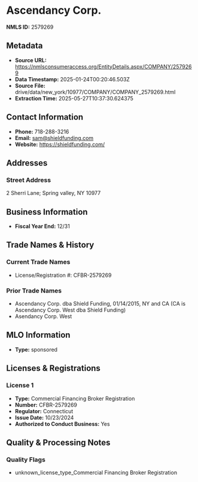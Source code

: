 # Ascendancy Corp.

**NMLS ID:** 2579269

## Metadata
- **Source URL:** https://nmlsconsumeraccess.org/EntityDetails.aspx/COMPANY/2579269
- **Data Timestamp:** 2025-01-24T00:20:46.503Z
- **Source File:** drive/data/new_york/10977/COMPANY/COMPANY_2579269.html
- **Extraction Time:** 2025-05-27T10:37:30.624375

## Contact Information
- **Phone:** 718-288-3216
- **Email:** sam@shieldfunding.com
- **Website:** https://shieldfunding.com/

## Addresses
### Street Address
2 Sherri Lane; Spring valley, NY 10977

## Business Information
- **Fiscal Year End:** 12/31

## Trade Names & History
### Current Trade Names
- License/Registration #: CFBR-2579269

### Prior Trade Names
- Ascendancy Corp. dba Shield Funding, 01/14/2015, NY and CA (CA is Ascendancy Corp. West dba Shield Funding)
- Asendancy Corp. West

## MLO Information
- **Type:** sponsored

## Licenses & Registrations

### License 1
- **Type:** Commercial Financing Broker Registration
- **Number:** CFBR-2579269
- **Regulator:** Connecticut
- **Issue Date:** 10/23/2024
- **Authorized to Conduct Business:** Yes

## Quality & Processing Notes
### Quality Flags
- unknown_license_type_Commercial Financing Broker Registration
